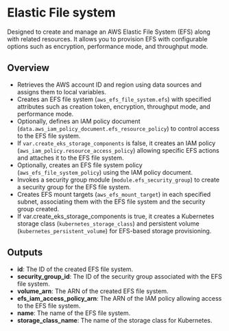 # Elastic File system

Designed to create and manage an AWS Elastic File System (EFS) along with related resources. It allows you to provision EFS with configurable options such as encryption, performance mode, and throughput mode.

## Overview

- Retrieves the AWS account ID and region using data sources and assigns them to local variables.
- Creates an EFS file system (`aws_efs_file_system.efs`) with specified attributes such as creation token, encryption, throughput mode, and performance mode.
- Optionally, defines an IAM policy document (`data.aws_iam_policy_document.efs_resource_policy`) to control access to the EFS file system.
- If `var.create_eks_storage_components` is false, it creates an IAM policy (`aws_iam_policy.resource_access_policy`) allowing specific EFS actions and attaches it to the EFS file system.
- Optionally, creates an EFS file system policy (`aws_efs_file_system_policy`) using the IAM policy document.
- Invokes a security group module (`module.efs_security_group`) to create a security group for the EFS file system.
- Creates EFS mount targets (`aws_efs_mount_target`) in each specified subnet, associating them with the EFS file system and the security group created.
- If var.create_eks_storage_components is true, it creates a Kubernetes storage class (`kubernetes_storage_class`) and persistent volume (`kubernetes_persistent_volume`) for EFS-based storage provisioning.

## Outputs

- **id**: The ID of the created EFS file system.
- **security_group_id**: The ID of the security group associated with the EFS file system.
- **volume_arn**: The ARN of the created EFS file system.
- **efs_iam_access_policy_arn**: The ARN of the IAM policy allowing access to the EFS file system.
- **name**: The name of the EFS file system.
- **storage_class_name**: The name of the storage class for Kubernetes.